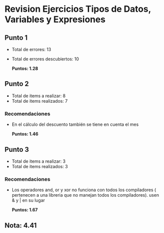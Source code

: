 # Revision Ejercicios Tipos de Datos, Variables y Expresiones

## Punto 1

* Total de errores: 13
* Total de errores descubiertos: 10
  
    __Puntos: 1.28__

## Punto 2

* Total de items a realizar: 8
* Total de items realizados: 7

### Recomendaciones

* En el cálculo del descuento también se tiene en cuenta el mes
  
    __Puntos: 1.46__

## Punto 3  

* Total de items a realizar: 3
* Total de items realizados: 3

### Recomendaciones 

* Los operadores and, or y xor no funciona con todos los compiladores ( pertenecen a una libreria que no manejan todos los compiladores). usen & y | en su lugar
   
   __Puntos: 1.67__

## Nota: 4.41
 

